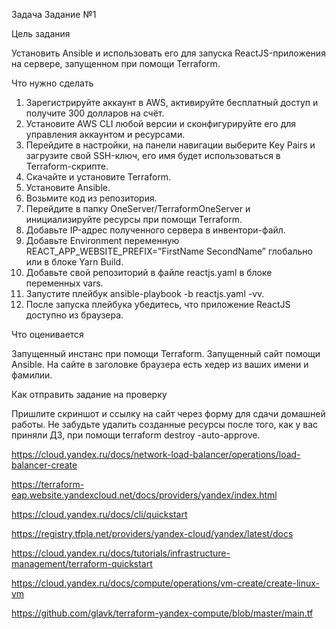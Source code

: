 Задача
Задание №1

Цель задания

Установить Ansible и использовать его для запуска ReactJS-приложения на сервере, запущенном при помощи Terraform.

Что нужно сделать

1. Зарегистрируйте аккаунт в AWS, активируйте бесплатный доступ и получите 300 долларов на счёт. 
2. Установите AWS CLI любой версии и сконфигурируйте его для управления аккаунтом и ресурсами. 
3. Перейдите в настройки, на панели навигации выберите Key Pairs и загрузите свой SSH-ключ, его имя будет использоваться в Terraform-скрипте.
4. Скачайте и установите Terraform.
5. Установите Ansible.
6. Возьмите код из репозитория.
7. Перейдите в папку OneServer/TerraformOneServer и инициализируйте ресурсы при помощи Terraform.
8. Добавьте IP-адрес полученного сервера в инвентори-файл.
9. Добавьте Environment переменную REACT_APP_WEBSITE_PREFIX=”FirstName SecondName” глобально или в блоке Yarn Build.
10. Добавьте свой репозиторий в файле reactjs.yaml в блоке переменных vars.
11. Запустите плейбук ansible-playbook -b reactjs.yaml -vv.
12. После запуска плейбука убедитесь, что приложение ReactJS доступно из браузера.

Что оценивается

Запущенный инстанс при помощи Terraform.
Запущенный сайт помощи Ansible.
На сайте в заголовке браузера есть хедер из ваших имени и фамилии.


Как отправить задание на проверку

Пришлите скриншот и ссылку на сайт через форму для сдачи домашней работы. Не забудьте удалить созданные ресурсы после того, как у вас приняли ДЗ, при помощи terraform destroy -auto-approve.


https://cloud.yandex.ru/docs/network-load-balancer/operations/load-balancer-create

https://terraform-eap.website.yandexcloud.net/docs/providers/yandex/index.html

https://cloud.yandex.ru/docs/cli/quickstart

https://registry.tfpla.net/providers/yandex-cloud/yandex/latest/docs

https://cloud.yandex.ru/docs/tutorials/infrastructure-management/terraform-quickstart

https://cloud.yandex.ru/docs/compute/operations/vm-create/create-linux-vm

https://github.com/glavk/terraform-yandex-compute/blob/master/main.tf
